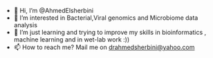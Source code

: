- 👋 Hi, I’m @AhmedElsherbini
- 👀 I’m interested in Bacterial,Viral genomics and Microbiome data analysis
- 🌱 I’m just learning and trying to improve my skills in bioinformatics , machine learning and in wet-lab work :))
- 📫 How to reach me? Mail me on drahmedsherbini@yahoo.com

<!---
AhmedElsherbini/AhmedElsherbini is a ✨ special ✨ repository because its `README.md` (this file) appears on your GitHub profile.
You can click the Preview link to take a look at your changes.
--->
